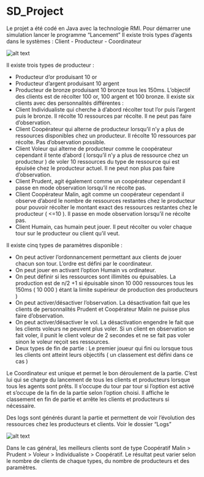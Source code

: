 # SD_Project

Le projet a été codé en Java avec la technologie RMI. Pour démarrer une simulation lancer le programme “Lancement”
Il existe trois types d’agents dans le systèmes : Client - Producteur - Coordinateur

![alt text](http://image.noelshack.com/fichiers/2017/40/6/1507328320-b.png)

Il existe trois types de producteur :
- Producteur d’or produisant 10 or
- Producteur d’argent produisant 10 argent
- Producteur de bronze produisant 10 bronze
tous les 150ms.
L’objectif des clients est de récolter 100 or, 100 argent et 100 bronze.
Il existe six clients avec des personnalités différentes :
- Client Individualiste qui cherche à d’abord récolter tout l’or puis l’argent puis le bronze. Il récolte 10 ressources par récolte. Il ne peut pas faire d’observation.
- Client Coopérateur qui alterne de producteur lorsqu’il n’y a plus de ressources disponibles chez un producteur. Il récolte 10 ressources par récolte. Pas d’observation possible.
- Client Voleur qui alterne de producteur comme le coopérateur cependant il tente d’abord ( lorsqu’il n’y a plus de ressource chez un producteur ) de voler  10 ressources du type de ressource qui est épuisée chez le producteur
actuel. Il ne peut non plus pas faire d’observation. 
- Client Prudent, agit également comme un coopérateur cependant il passe en mode observation lorsqu’il ne récolte pas.
- Client Coopérateur Malin, agit comme un coopérateur cependant il observe d’abord le nombre de ressources restantes chez le producteur pour pouvoir récolter le montant exact des ressources restantes chez le producteur ( <=10 ). Il passe en mode observation lorsqu’il ne récolte pas.
- Client Humain, cas humain peut jouer. Il peut récolter ou voler chaque tour sur le producteur ou client qu’il veut.

Il existe cinq types de paramètres disponible :
- On peut activer l’ordonnancement permettant aux clients de jouer chacun son tour. L’ordre est défini par le coordinateur.
- On peut jouer en activant l’option Humain vs ordinateur.
- On peut définir si les ressources sont illimités ou épuisables. La production est de n/2 +1 si épuisable sinon 10 000 ressources tous les 150ms ( 10 000 ) étant la limite supérieur de production des producteurs )
- On peut activer/désactiver l’observation. La désactivation fait que les clients de personnalités Prudent et Coopérateur Malin ne puisse plus faire d’observation.
- On peut activer/désactiver le vol. La désactivation engendre le fait que les clients voleurs ne peuvent plus voler. Si un client en observation se fait voler, il punit le client voleur de 2 secondes et ne se fait pas voler sinon le voleur reçoit ses ressources.
- Deux types de fin de partie : Le premier joueur qui fini ou lorsque tous les clients ont atteint leurs objectifs ( un classement est défini dans ce cas )

Le Coordinateur est unique et permet le bon déroulement de la partie. C’est lui qui
se charge du lancement de tous les clients et producteurs lorsque tous les agents
sont prêts. Il s’occupe du tour par tour si l’option est activé et s’occupe de la fin de la
partie selon l’option choisi. Il affiche le classement en fin de partie et arrête les
clients et producteurs si nécessaire.

Des logs sont générés durant la partie et permettent de voir l’évolution des
ressources chez les producteurs et clients. Voir le dossier “Logs”

![alt text](http://image.noelshack.com/fichiers/2017/40/6/1507328317-a.png)

Dans le cas général, les meilleurs clients sont de type Coopératif Malin > Prudent > Voleur > Individualiste > Coopératif. Le résultat peut varier selon le nombre de clients de chaque types, du nombre de producteurs et des paramètres.

